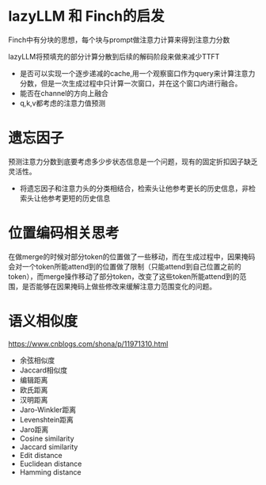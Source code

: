 # lazyLLM 和 Finch的启发

Finch中有分块的思想，每个块与prompt做注意力计算来得到注意力分数

lazyLLM将预填充的部分计算分散到后续的解码阶段来做来减少TTFT

* 是否可以实现一个逐步递减的cache,用一个观察窗口作为query来计算注意力分数，但是一次生成过程中只计算一次窗口，并在这个窗口内进行融合。
* 能否在channel的方向上融合
* q,k,v都考虑的注意力值预测

# 遗忘因子

预测注意力分数到底要考虑多少步状态信息是一个问题，现有的固定折扣因子缺乏灵活性。

* 将遗忘因子和注意力头的分类相结合，检索头让他参考更长的历史信息，非检索头让他参考更短的历史信息



# 位置编码相关思考

在做merge的时候对部分token的位置做了一些移动，而在生成过程中，因果掩码会对一个token所能attend到的位置做了限制（只能attend到自己位置之前的token），而merge操作移动了部分token，改变了这些token所能attend到的范围，是否能够在因果掩码上做些修改来缓解注意力范围变化的问题。


# 语义相似度

https://www.cnblogs.com/shona/p/11971310.html

* 余弦相似度
* Jaccard相似度
* 编辑距离
* 欧氏距离
* 汉明距离
* Jaro-Winkler距离
* Levenshtein距离
* Jaro距离
* Cosine similarity
* Jaccard similarity
* Edit distance
* Euclidean distance
* Hamming distance
